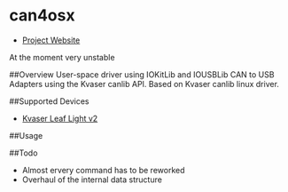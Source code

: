 can4osx
=======
* [Project Website]()

At the moment very unstable

##Overview
User-space driver using IOKitLib and IOUSBLib CAN to USB Adapters using the Kvaser canlib API.
Based on Kvaser canlib linux driver.

##Supported Devices
* [Kvaser Leaf Light v2](http://www.kvaser.com/products/kvaser-leaf-light-v2/)


##Usage

##Todo
* Almost ervery command has to be reworked
* Overhaul of the internal data structure
